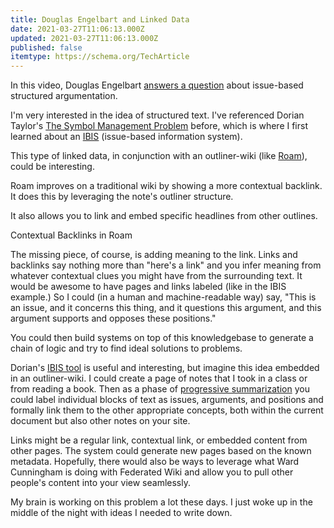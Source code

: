 ```yaml
---
title: Douglas Engelbart and Linked Data
date: 2021-03-27T11:06:13.000Z
updated: 2021-03-27T11:06:13.000Z
published: false
itemtype: https://schema.org/TechArticle
---
```


In this video, Douglas Engelbart [answers a question](https://youtu.be/xQx-tuW9A4Q?t=2197) about issue-based structured argumentation.

I'm very interested in the idea of structured text. I've referenced Dorian Taylor's [The Symbol Management Problem](https://doriantaylor.com/the-symbol-management-problem) before, which is where I first learned about an [IBIS](https://privatealpha.com/ontology/ibis/1) (issue-based information system).

This type of linked data, in conjunction with an outliner-wiki (like [Roam](https://roamresearch.com/)), could be interesting.

Roam improves on a traditional wiki by showing a more contextual backlink. It does this by leveraging the note's outliner structure.

It also allows you to link and embed specific headlines from other outlines.

Contextual Backlinks in Roam

The missing piece, of course, is adding meaning to the link. Links and backlinks say nothing more than "here's a link" and you infer meaning from whatever contextual clues you might have from the surrounding text. It would be awesome to have pages and links labeled (like in the IBIS example.) So I could (in a human and machine-readable way) say, "This is an issue, and it concerns this thing, and it questions this argument, and this argument supports and opposes these positions."

You could then build systems on top of this knowledgebase to generate a chain of logic and try to find ideal solutions to problems.

Dorian's [IBIS tool](https://ibis.makethingsmakesense.com/) is useful and interesting, but imagine this idea embedded in an outliner-wiki. I could create a page of notes that I took in a class or from reading a book. Then as a phase of [progressive summarization](https://fortelabs.co/blog/series/ps/) you could label individual blocks of text as issues, arguments, and positions and formally link them to the other appropriate concepts, both within the current document but also other notes on your site.

Links might be a regular link, contextual link, or embedded content from other pages. The system could generate new pages based on the known metadata. Hopefully, there would also be ways to leverage what Ward Cunningham is doing with Federated Wiki and allow you to pull other people's content into your view seamlessly.

My brain is working on this problem a lot these days. I just woke up in the middle of the night with ideas I needed to write down.

